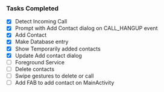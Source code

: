 ### Tasks Completed

- [x] Detect Incoming Call
- [x] Prompt with Add Contact dialog on CALL_HANGUP event
- [x] Add Contact
- [x] Make Database entry
- [x] Show Temporarily added contacts
- [x] Update Add contact dialog
- [ ] Foreground Service
- [ ] Delete contacts
- [ ] Swipe gestures to delete or call
- [ ] Add FAB to add contact on MainActivity
